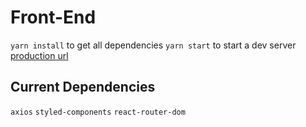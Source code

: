 # Front-End

`yarn install` to get all dependencies
`yarn start` to start a dev server
[production url](https://sleepy-ptolemy-6d6935.netlify.com/)

## Current Dependencies
`axios`
`styled-components`
`react-router-dom`
